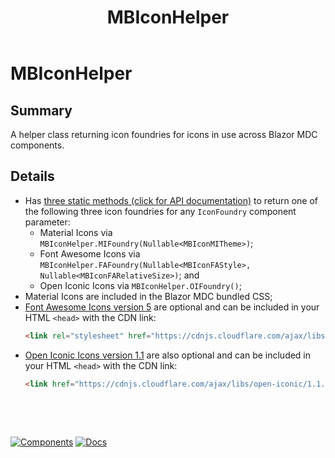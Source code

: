 ﻿---
uid: U.MBIconHelper
title: MBIconHelper
---
# MBIconHelper

## Summary

A helper class returning icon foundries for icons in use across Blazor MDC components.

## Details

- Has [three static methods (click for API documentation)](xref:BlazorMdc.MBIconHelper#methods) to return one of the following three icon foundries for any `IconFoundry` component parameter:
  - Material Icons via `MBIconHelper.MIFoundry(Nullable<MBIconMITheme>)`;
  - Font Awesome Icons via `MBIconHelper.FAFoundry(Nullable<MBIconFAStyle>, Nullable<MBIconFARelativeSize>)`; and
  - Open Iconic Icons via `MBIconHelper.OIFoundry()`;
- Material Icons are included in the Blazor MDC bundled CSS;
- [Font Awesome Icons version 5](https://fontawesome.com/changelog/latest) are optional and can be included in your HTML `<head>` with the CDN link:
    ```html
    <link rel="stylesheet" href="https://cdnjs.cloudflare.com/ajax/libs/font-awesome/5.14.0/css/all.min.css" integrity="sha512-1PKOgIY59xJ8Co8+NE6FZ+LOAZKjy+KY8iq0G4B3CyeY6wYHN3yt9PW0XpSriVlkMXe40PTKnXrLnZ9+fkDaog==" crossorigin="anonymous" />
    ```
- [Open Iconic Icons version 1.1](https://useiconic.com/open) are also optional and can be included in your HTML `<head>` with the CDN link:
    ```html
    <link href="https://cdnjs.cloudflare.com/ajax/libs/open-iconic/1.1.1/font/css/open-iconic.min.css" crossorigin="anonymous" rel="stylesheet" />
    ```

&nbsp;

&nbsp;

[![Components](https://img.shields.io/static/v1?label=See&message=Utilities&color=orange)](xref:A.Utilities)
[![Docs](https://img.shields.io/static/v1?label=API%20Documentation&message=MBIconHelper&color=brightgreen)](xref:BlazorMdc.MBIconHelper)